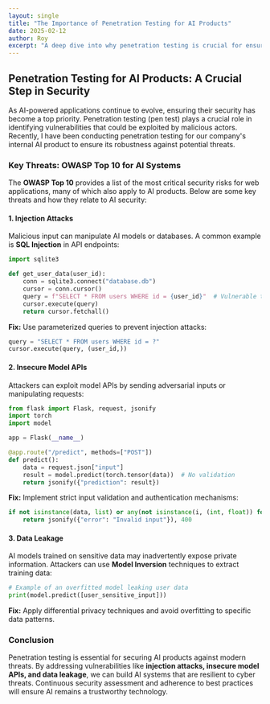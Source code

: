 ```yaml
---
layout: single
title: "The Importance of Penetration Testing for AI Products"
date: 2025-02-12
author: Roy
excerpt: "A deep dive into why penetration testing is crucial for ensuring the security of AI products in production."
---
```



## Penetration Testing for AI Products: A Crucial Step in Security

As AI-powered applications continue to evolve, ensuring their security has become a top priority. Penetration testing (pen test) plays a crucial role in identifying vulnerabilities that could be exploited by malicious actors. Recently, I have been conducting penetration testing for our company's internal AI product to ensure its robustness against potential threats.

### Key Threats: OWASP Top 10 for AI Systems

The **OWASP Top 10** provides a list of the most critical security risks for web applications, many of which also apply to AI products. Below are some key threats and how they relate to AI security:

#### 1. Injection Attacks
Malicious input can manipulate AI models or databases. A common example is **SQL Injection** in API endpoints:

```python
import sqlite3

def get_user_data(user_id):
    conn = sqlite3.connect("database.db")
    cursor = conn.cursor()
    query = f"SELECT * FROM users WHERE id = {user_id}"  # Vulnerable to SQL Injection
    cursor.execute(query)
    return cursor.fetchall()
```
**Fix:** Use parameterized queries to prevent injection attacks:

```python
query = "SELECT * FROM users WHERE id = ?"
cursor.execute(query, (user_id,))
```

#### 2. Insecure Model APIs
Attackers can exploit model APIs by sending adversarial inputs or manipulating requests:

```python
from flask import Flask, request, jsonify
import torch
import model

app = Flask(__name__)

@app.route("/predict", methods=["POST"])
def predict():
    data = request.json["input"]
    result = model.predict(torch.tensor(data))  # No validation
    return jsonify({"prediction": result})
```

**Fix:** Implement strict input validation and authentication mechanisms:

```python
if not isinstance(data, list) or any(not isinstance(i, (int, float)) for i in data):
    return jsonify({"error": "Invalid input"}), 400
```

#### 3. Data Leakage
AI models trained on sensitive data may inadvertently expose private information. Attackers can use **Model Inversion** techniques to extract training data:

```python
# Example of an overfitted model leaking user data
print(model.predict([user_sensitive_input]))
```

**Fix:** Apply differential privacy techniques and avoid overfitting to specific data patterns.

### Conclusion

Penetration testing is essential for securing AI products against modern threats. By addressing vulnerabilities like **injection attacks, insecure model APIs, and data leakage**, we can build AI systems that are resilient to cyber threats. Continuous security assessment and adherence to best practices will ensure AI remains a trustworthy technology.
